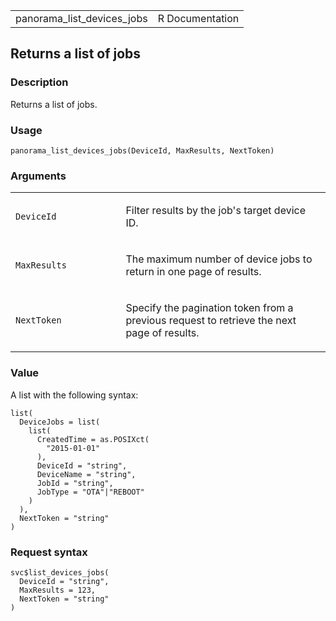 <table style="width: 100%;">
<tbody>
<tr class="odd">
<td>panorama_list_devices_jobs</td>
<td style="text-align: right;">R Documentation</td>
</tr>
</tbody>
</table>

## Returns a list of jobs

### Description

Returns a list of jobs.

### Usage

    panorama_list_devices_jobs(DeviceId, MaxResults, NextToken)

### Arguments

<table>
<colgroup>
<col style="width: 35%" />
<col style="width: 65%" />
</colgroup>
<tbody>
<tr class="odd">
<td><code
id="panorama_list_devices_jobs_:_DeviceId">DeviceId</code></td>
<td><p>Filter results by the job's target device ID.</p></td>
</tr>
<tr class="even">
<td><code
id="panorama_list_devices_jobs_:_MaxResults">MaxResults</code></td>
<td><p>The maximum number of device jobs to return in one page of
results.</p></td>
</tr>
<tr class="odd">
<td><code
id="panorama_list_devices_jobs_:_NextToken">NextToken</code></td>
<td><p>Specify the pagination token from a previous request to retrieve
the next page of results.</p></td>
</tr>
</tbody>
</table>

### Value

A list with the following syntax:

    list(
      DeviceJobs = list(
        list(
          CreatedTime = as.POSIXct(
            "2015-01-01"
          ),
          DeviceId = "string",
          DeviceName = "string",
          JobId = "string",
          JobType = "OTA"|"REBOOT"
        )
      ),
      NextToken = "string"
    )

### Request syntax

    svc$list_devices_jobs(
      DeviceId = "string",
      MaxResults = 123,
      NextToken = "string"
    )
